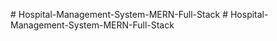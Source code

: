 
#   H o s p i t a l - M a n a g e m e n t - S y s t e m - M E R N - F u l l - S t a c k  
 #   H o s p i t a l - M a n a g e m e n t - S y s t e m - M E R N - F u l l - S t a c k  
 